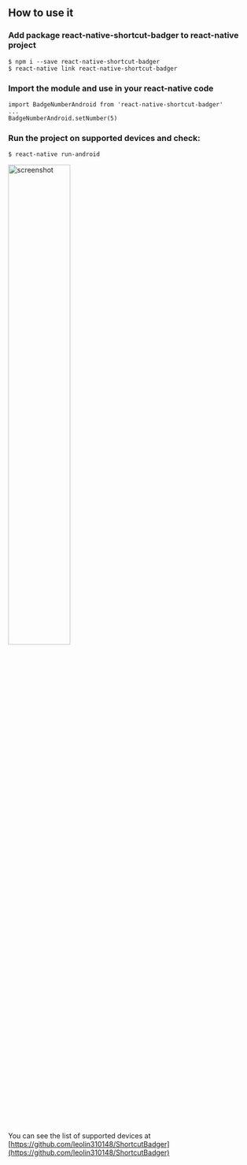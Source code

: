 ## How to use it

### Add package react-native-shortcut-badger to react-native project
```
$ npm i --save react-native-shortcut-badger
$ react-native link react-native-shortcut-badger
```

### Import the module and use in your react-native code
```
import BadgeNumberAndroid from 'react-native-shortcut-badger'
...
BadgeNumberAndroid.setNumber(5)
```

### Run the project on supported devices and check:
```
$ react-native run-android
```

<img src="https://raw.githubusercontent.com/nguquen/react-native-shortcut-badger/master/screenshot.png" alt="screenshot" style="width: 50%">

You can see the list of supported devices at [https://github.com/leolin310148/ShortcutBadger](https://github.com/leolin310148/ShortcutBadger)
